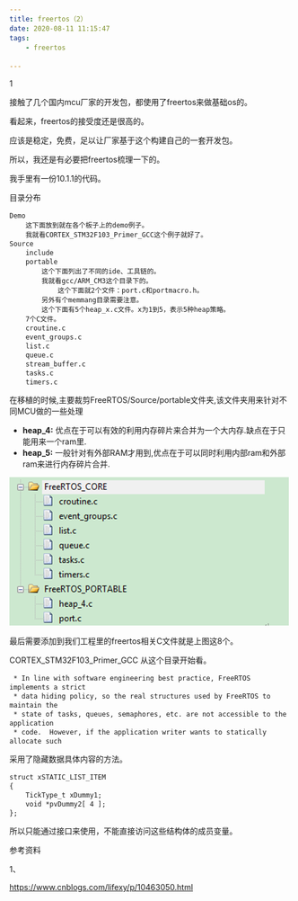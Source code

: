 ```yaml
---
title: freertos（2）
date: 2020-08-11 11:15:47
tags:
	- freertos

---
```


1

接触了几个国内mcu厂家的开发包，都使用了freertos来做基础os的。

看起来，freertos的接受度还是很高的。

应该是稳定，免费，足以让厂家基于这个构建自己的一套开发包。

所以，我还是有必要把freertos梳理一下的。

我手里有一份10.1.1的代码。

目录分布

```
Demo
	这下面放到就在各个板子上的demo例子。
	我就看CORTEX_STM32F103_Primer_GCC这个例子就好了。
Source
	include
	portable
		这个下面列出了不同的ide、工具链的。
		我就看gcc/ARM_CM3这个目录下的。
			这个下面就2个文件：port.c和portmacro.h。
		另外有个memmang目录需要注意。
		这个下面有5个heap_x.c文件。x为1到5，表示5种heap策略。
	7个C文件。
	croutine.c
	event_groups.c
	list.c
	queue.c
	stream_buffer.c
	tasks.c
	timers.c
```

在移植的时候,主要裁剪FreeRTOS/Source/portable文件夹,该文件夹用来针对不同MCU做的一些处理

- **heap_4:** 优点在于可以有效的利用内存碎片来合并为一个大内存.缺点在于只能用来一个ram里.
- **heap_5:** 一般针对有外部RAM才用到,优点在于可以同时利用内部ram和外部ram来进行内存碎片合并.

![img](../images/random_name/1182576-20190302210250783-398632274.png)

最后需要添加到我们工程里的freertos相关C文件就是上图这8个。

CORTEX_STM32F103_Primer_GCC 从这个目录开始看。

```
 * In line with software engineering best practice, FreeRTOS implements a strict
 * data hiding policy, so the real structures used by FreeRTOS to maintain the
 * state of tasks, queues, semaphores, etc. are not accessible to the application
 * code.  However, if the application writer wants to statically allocate such
```

采用了隐藏数据具体内容的方法。

````
struct xSTATIC_LIST_ITEM
{
	TickType_t xDummy1;
	void *pvDummy2[ 4 ];
};
````

所以只能通过接口来使用，不能直接访问这些结构体的成员变量。





参考资料

1、

https://www.cnblogs.com/lifexy/p/10463050.html